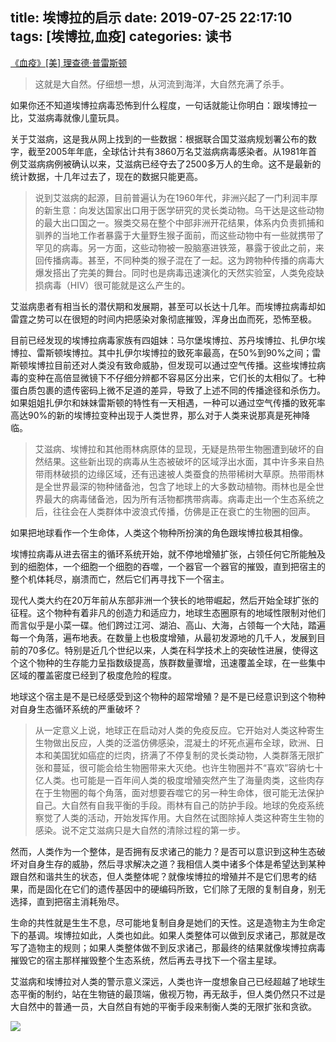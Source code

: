 title: 埃博拉的启示
date: 2019-07-25 22:17:10
tags: [埃博拉,血疫]
categories: 读书
---
[《血疫》[美] 理查德·普雷斯顿](https://book.douban.com/subject/26712353/)

> 这就是大自然。仔细想一想，从河流到海洋，大自然充满了杀手。

如果你还不知道埃博拉病毒恐怖到什么程度，一句话就能让你明白：跟埃博拉一比，艾滋病毒就像儿童玩具。

关于艾滋病，这是我从网上找到的一些数据：根据联合国艾滋病规划署公布的数字，截至2005年年底，全球估计共有3860万名艾滋病病毒感染者。从1981年首例艾滋病病例被确认以来，艾滋病已经夺去了2500多万人的生命。这不是最新的统计数据，十几年过去了，现在的数据只能更高。

> 说到艾滋病的起源，目前普遍认为在1960年代，非洲兴起了一门利润丰厚的新生意：向发达国家出口用于医学研究的灵长类动物。乌干达是这些动物的最大出口国之一。猴类交易在整个中部非洲开花结果，体系内负责抓捕和驯养的当地工作者暴露于大量野生猴子面前，而这些动物中有一些就携带了罕见的病毒。另一方面，这些动物被一股脑塞进铁笼，暴露于彼此之前，来回传播病毒。甚至，不同种类的猴子混在了一起。这为跨物种传播的病毒大爆发搭出了完美的舞台。同时也是病毒迅速演化的天然实验室，人类免疫缺损病毒（HIV）很可能就是这么产生的。

艾滋病患者有相当长的潜伏期和发展期，甚至可以长达十几年。而埃博拉病毒却如雷霆之势可以在很短的时间内把感染对象彻底摧毁，浑身出血而死，恐怖至极。

目前已经发现的埃博拉病毒家族有四姐妹：马尔堡埃博拉、苏丹埃博拉、扎伊尔埃博拉、雷斯顿埃博拉。其中扎伊尔埃博拉的致死率最高，在50%到90%之间；雷斯顿埃博拉目前还对人类没有致命威胁，但发现可以通过空气传播。这些埃博拉病毒的变种在高倍显微镜下不仔细分辨都不容易区分出来，它们长的太相似了。七种蛋白质包裹的遗传密码上微不足道的差异，导致了上述不同的传播途径和杀伤力。如果姐姐扎伊尔和妹妹雷斯顿的特性有一天相遇，一种可以通过空气传播的致死率高达90%的新的埃博拉变种出现于人类世界，那么对于人类来说那真是死神降临。

> 艾滋病、埃博拉和其他雨林病原体的显现，无疑是热带生物圈遭到破坏的自然结果。这些新出现的病毒从生态被破坏的区域浮出水面，其中许多来自热带雨林破损的边缘区域，还有迅速被人类蚕食的热带稀树大草原。热带雨林是全世界最深的物种储备池，包含了地球上的大多数动植物。雨林也是全世界最大的病毒储备池，因为所有活物都携带病毒。病毒走出一个生态系统之后，往往会在人类群体中波浪式传播，仿佛是正在衰亡的生物圈的回声。

如果把地球看作一个生命体，人类这个物种所扮演的角色跟埃博拉极其相像。

埃博拉病毒从进去宿主的循环系统开始，就不停地增殖扩张，占领任何它所能触及到的细胞体，一个细胞一个细胞的吞噬，一个器官一个器官的摧毁，直到把宿主的整个机体耗尽，崩溃而亡，然后它们再寻找下一个宿主。

现代人类大约在20万年前从东部非洲一个狭长的地带崛起，然后开始全球扩张的征程。这个物种有着非凡的创造力和适应力，地球生态圈原有的地域性限制对他们而言似乎是小菜一碟。他们跨过江河、湖泊、高山、大海，占领每一个大陆，踏遍每一个角落，遍布地表。在数量上也极度增殖，从最初发源地的几千人，发展到目前的70多亿。特别是近几个世纪以来，人类在科学技术上的突破性进展，使得这个这个物种的生存能力呈指数级提高，族群数量骤增，迅速覆盖全球，在一些集中区域的覆盖密度已经到了极度危险的程度。

地球这个宿主是不是已经感受到这个物种的超常增殖？是不是已经意识到这个物种对自身生态循环系统的严重破坏？

> 从一定意义上说，地球正在启动对人类的免疫反应。它开始对人类这种寄生生物做出反应，人类的泛滥仿佛感染，混凝土的坏死点遍布全球，欧洲、日本和美国犹如癌症的烂肉，挤满了不停复制的灵长类动物，人类群落无限扩张和蔓延，很可能会给生物圈带来大灭绝。也许生物圈并不“喜欢”容纳七十亿人类。也可能是一百年间人类的极度增殖突然产生了海量肉类，这些肉存在于生物圈的每个角落，面对想要吞噬它的另一种生命体，很可能无法保护自己。大自然有自我平衡的手段。雨林有自己的防护手段。地球的免疫系统察觉了人类的活动，开始发挥作用。大自然在试图除掉人类这种寄生生物的感染。说不定艾滋病只是大自然的清除过程的第一步。

然而，人类作为一个整体，是否拥有反求诸己的能力？是否可以意识到这种生态破坏对自身生存的威胁，然后寻求解决之道？我相信人类中诸多个体是希望达到某种跟自然和谐共生的状态，但人类整体呢？就像埃博拉的增殖并不是它们思考的结果，而是固化在它们的遗传基因中的硬编码所致，它们除了无限的复制自身，别无选择，直到把宿主消耗殆尽。

生命的共性就是生生不息，尽可能地复制自身是她们的天性。这是造物主为生命定下的基调。埃博拉如此，人类也如此。如果人类整体可以做到反求诸己，那就是改写了造物主的规则；如果人类整体做不到反求诸己，那最终的结果就像埃博拉病毒摧毁它的宿主那样摧毁整个生态系统，然后再去寻找下一个宿主星球。

艾滋病和埃博拉对人类的警示意义深远，人类也许一度想象自己已经超越了地球生态平衡的制约，站在生物链的最顶端，傲视万物，再无敌手，但人类仍然只不过是大自然中的普通一员，大自然自有她的平衡手段来制衡人类的无限扩张和贪欲。

![](http://ewangplay.github.io/images/wechat-public-account.jpg)
